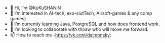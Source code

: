 - 👋 Hi, I’m @KuKuSHANiN
- 👀 I’m interested in AI-tech, exo-siutTech, Airsoft-games & any comp games)
- 🌱 I’m currently learning Java, PostgreSQL and how does frontend work.
- 💞️ I’m looking to collaborate with thosw who will move me forward.
- 📫 How to reach me  -https://vk.com/daimonsky;

<!---
KuKuSHANiN/KuKuSHANiN is a ✨ special ✨ repository because its `README.md` (this file) appears on your GitHub profile.
You can click the Preview link to take a look at your changes.
--->
